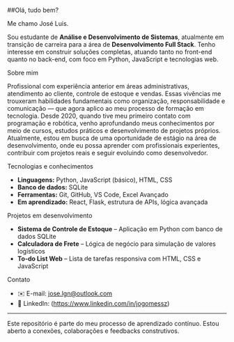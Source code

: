 ##Olá, tudo bem?

Me chamo José Luis.

Sou estudante de **Análise e Desenvolvimento de Sistemas**, atualmente em transição de carreira para a área de **Desenvolvimento Full Stack**. Tenho interesse em construir soluções completas, atuando tanto no front-end quanto no back-end, com foco em Python, JavaScript e tecnologias web.

Sobre mim

Profissional com experiência anterior em áreas administrativas, atendimento ao cliente, controle de estoque e vendas. Essas vivências me trouxeram habilidades fundamentais como organização, responsabilidade e comunicação — que agora aplico ao meu processo de formação em tecnologia.
Desde 2020, quando tive meu primeiro contato com programação e robótica, venho aprofundando meus conhecimentos por meio de cursos, estudos práticos e desenvolvimento de projetos próprios.
Atualmente, estou em busca de uma oportunidade de estágio na área de desenvolvimento, onde eu possa aprender com profissionais experientes, contribuir com projetos reais e seguir evoluindo como desenvolvedor.

Tecnologias e conhecimentos

- **Linguagens:** Python, JavaScript (básico), HTML, CSS  
- **Banco de dados:** SQLite  
- **Ferramentas:** Git, GitHub, VS Code, Excel Avançado  
- **Em aprendizado:** React, Flask, estrutura de APIs, lógica avançada

Projetos em desenvolvimento

- **Sistema de Controle de Estoque** – Aplicação em Python com banco de dados SQLite  
- **Calculadora de Frete** – Lógica de negócio para simulação de valores logísticos  
- **To-do List Web** – Lista de tarefas responsiva com HTML, CSS e JavaScript

Contato

- ✉️ E-mail: jose.lgn@outlook.com  
- 💼 LinkedIn: (https://www.linkedin.com/in/jogomessz)

---

Este repositório é parte do meu processo de aprendizado contínuo. Estou aberto a conexões, colaborações e feedbacks construtivos.

